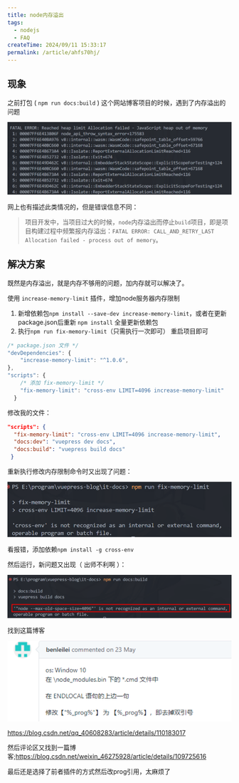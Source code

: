 ```yaml
---
title: node内存溢出
tags:
  - nodejs
  - FAQ
createTime: 2024/09/11 15:33:17
permalink: /article/ahfs70hj/
---
```

## 现象

之前打包 ( `npm run docs:build` ) 这个网站博客项目的时候，遇到了内存溢出的问题

![image-20240911153513507](./node内存溢出.assets/image-20240911153513507.png)

网上也有描述此类情况的，但是错误信息不同：

> 项目开发中，当项目过大的时候，`node`内存溢出而停止`build`项目，即是项目构建过程中频繁报内存溢出：`FATAL ERROR: CALL_AND_RETRY_LAST Allocation failed - process out of memory`。

## 解决方案

既然是内存溢出，就是内存不够用的问题，加内存就可以解决了。

使用 `increase-memory-limit` 插件，增加node服务器内存限制

1. 新增依赖包`npm install --save-dev increase-memory-limit`，或者在更新package.json后重新 `npm install` 全量更新依赖包
2. 执行`npm run fix-memory-limit`（只需执行一次即可）
	重启项目即可

```javascript
/* package.json 文件 */
"devDependencies": {
	"increase-memory-limit": "^1.0.6",
},
"scripts": {
	/* 添加 fix-memory-limit */
    "fix-memory-limit": "cross-env LIMIT=4096 increase-memory-limit"
  }
```

修改我的文件：

```json
"scripts": {
  "fix-memory-limit": "cross-env LIMIT=4096 increase-memory-limit",
  "docs:dev": "vuepress dev docs",
  "docs:build": "vuepress build docs"
 }
```

重新执行修改内存限制命令时又出现了问题：

![image-20240911154154911](./node内存溢出.assets/image-20240911154154911.png)

看报错，添加依赖`npm install -g cross-env`

然后运行，新问题又出现（ 出师不利啊 ）：

![image-20240911155735186](./node内存溢出.assets/image-20240911155735186.png)

找到这篇博客



![image-20240911162242669](./node内存溢出.assets/image-20240911162242669.png)



https://blog.csdn.net/qq_40608283/article/details/110183017

然后评论区又找到一篇博客;https://blog.csdn.net/weixin_46275928/article/details/109725616



最后还是选择了前者插件的方式然后改prog引用，太麻烦了